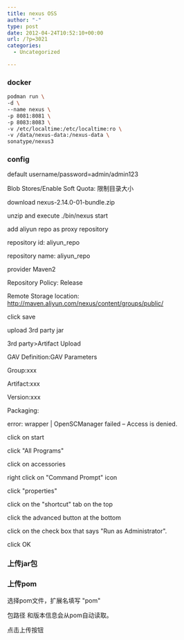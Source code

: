 ```yaml
---
title: nexus OSS
author: "-"
type: post
date: 2012-04-24T10:52:10+00:00
url: /?p=3021
categories:
  - Uncategorized

---
```

### docker

```bash
podman run \
-d \
--name nexus \
-p 8081:8081 \
-p 8083:8083 \
-v /etc/localtime:/etc/localtime:ro \
-v /data/nexus-data:/nexus-data \
sonatype/nexus3

```

### config

default username/password=admin/admin123
  
Blob Stores/Enable Soft Quota: 限制目录大小

download nexus-2.14.0-01-bundle.zip

unzip and execute ./bin/nexus start

add aliyun repo as proxy repository

repository id: aliyun_repo

repository name: aliyun_repo

provider Maven2

Repository Policy: Release

Remote Storage location: http://maven.aliyun.com/nexus/content/groups/public/

click save

upload 3rd party jar

3rd party>Artifact Upload

GAV Definition:GAV Parameters

Group:xxx

Artifact:xxx

Version:xxx

Packaging:

error: wrapper | OpenSCManager failed – Access is denied.

click on start
  
click "All Programs"
  
click on accessories
  
right click on "Command Prompt" icon
  
click "properties"
  
click on the "shortcut" tab on the top
  
click the advanced button at the bottom
  
click on the check box that says "Run as Administrator".
  
click OK

### 上传jar包

### 上传pom

选择pom文件，扩展名填写 "pom"
  
包路径 和版本信息会从pom自动读取。
  
点击上传按钮